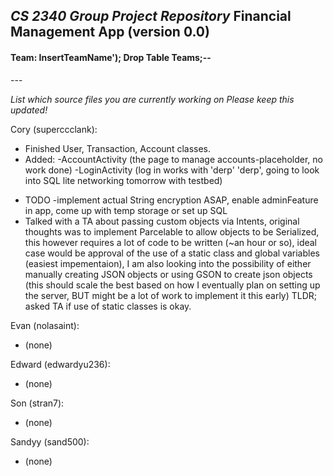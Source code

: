 *CS 2340 Group Project Repository*
Financial Management App (version 0.0)
---
<h4>Team: InsertTeamName'); Drop Table Teams;--</h4>
---

<i>List which source files you are currently working on
Please keep this updated!
</i>

Cory (superccclank):
  + Finished User, Transaction, Account classes.
  + Added:
    -AccountActivity (the page to manage accounts-placeholder, no work done)
    -LoginActivity (log in works with 'derp' 'derp', going to look into SQL lite networking tomorrow with testbed)
  * TODO -implement actual String encryption ASAP, enable adminFeature in app, come up with temp storage or set up SQL
  * Talked with a TA about passing custom objects via Intents, original thoughts was to implement Parcelable to allow objects to be Serialized, this however requires a lot of code to be written (~an hour or so), ideal case would be approval of the use of a static class and global variables (easiest impementaion), I am also looking into the possibility of either manually creating JSON objects or using GSON to create json objects (this should scale the best based on how I eventually plan on setting up the server, BUT might be a lot of work to implement it this early) TLDR; asked TA if use of static classes is okay.

Evan (nolasaint):
  + (none)

Edward (edwardyu236):
  + (none)

Son (stran7):
  + (none)

Sandyy (sand500):
  + (none)

